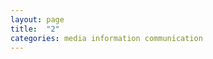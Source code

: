 ```yaml
---
layout: page
title:  "2"
categories: media information communication
---
```


<!--  
## Information and communication

Today we take for granted such platitudes as, "the world is made of information," but only a few decades ago such a phrase would make very little sense to anyone. Even today, most people who repeat such commonplaces really could not tell you very much about what exactly information is. We talk to each other everyday and assume we are communicating, but are we really?

The precise nature of information is a very recent discovery. Arguably it is one of the most crucial discoveries that would lead to what we now call the Information Age. The nature of information was formalized in 1948 by Claude Shannon, working at Bell Labs. It is an alluring story that has already been told better than I could tell it here, although we should try to better understand the political implications.{% sidenote 'sn-id-gleick' 'For an accessible, enjoyable, and rigorous read, I recommend Gleick, James. 2011. The Information: A History, a Theory, a Flood. London: Harper Collins.'%}

Probably the best, short, intuitive definition of information was written by Gregory Bateson: "a difference which makes a difference." If I tell you something you already know, I'm not giving you information; that would be a difference that does not make a difference. If I tell you something you do not already know, I would be giving you information. Your world would change, ever so slightly.

But any message or signal can have more or less information content. David Krakauer of the Santa Fe Institute provides the following example to help build your intuition of this idea. If you want to find a specific location--say, my flat in Southampton--you could just drive all over Southampton randomly until you find it. That would take a lot of time, with a lot of error, before you eventually found it. But what if I drew you a map from where you are now, at the university, to my flat, with arrows along the streets you should take and a circle around where my flat is located? The information content of the map can be measured by *the amount of time the map saved you.*{% sidenote 'sn-id-krakauer-info' 'Harris, Sam. 2016. “Complexity & Stupidity: A Conversation with David Krakauer.” Waking Up (Podcast). https://www.samharris.org/podcast/item/complexity-stupidity/ (October 2, 2017).'%} Information is basically the reduction of uncertainty.

Claude Shannon mathematically formalized this basic intution, and laid the groundwork for any number of technological advancements based on the increasingly sophisticated command of information. Shannon's mathematical theory of information is way above my pay grade, and for our purposes there is no need to grapple with any of the mathematics, but it is necessary to build up an intuitive sense of this new way to think about information and communication. We should also try to gain a sense of the political context and the political, historical consequences that flow from this model of information and communication.

## Bell Labs and the Information Revolution

Bell Labs had its origin in the research laboratory setup by Alexander Graham Bell in 1880 with money he was awarded by the French government for inventing the telephone. The lab was dedicated to the study of sound processing. The modern institution known as Bell Labs was founded in 1925 in the merging of Western Electric's research department and the engineering department of the American Telephone & Telegraph company (AT&T). Its original main focus was to improve the commercial operation of telephone exchange switches, but with an open-ended agenda for extending the frontiers of human knowledge around information processing in general. They also worked for the US government on commission, such as in Project Nike (1945) to develop anti-aircraft technology and the Apollo Program (1961) which would put the first humans on the moon, but they also did pure scientific research at the forefront of the mathematical sciences. Seven Nobel Prizes in Physics were awarded to Bell Labs Researchers between 1937 and 2009.

The achievements within Bell Labs throughout the twentieth century were extraordinary. Perhaps the largest and most well-funded pursuit of scientific knowledge ever mobilized under one organizational umbrella--driven explicitly by the pursuit of profit and then in cooperation with the interests of state power--had a significant role in almost every technological advancement that marked the twentieth century. In the 1920s, Bell Labs was responsible for the first public demonstration of the fax machine, the first motion picture with sound, the first long-distance transmission of television images. Behind these now well-known consumer technologies, however, were the formal mathematical advancements of which these technologies were only applications. In particular, the mathematical advancements all had to do with the nature of information. Thus, it was also in the 1920s that Bell Labs pioneered the essential concepts of what is now known as "statistical process control," the mathematical foundations of measuring the stability and efficiency of processes (of an assembly line, for instance) and designed the first ever technically unbreakable cipher.

In 1947, Bell Labs researchers John Bardeen, Walter Brattain invented the transistor, arguably the most important advancement in twentieth-century electronics. William Shockley, also of Bell Labs, is the figure most directly responsible for the commercialization of the transistor. His Shockley Semiconductor Laboratory, established in Mountain View, California, was the epicenter of what would later become known as Silicon Valley. Although his commercial efforts largely failed, several of Shockley's employees branched out and started more than 60 new enterprises in the same part of California. These enterprises included such names as Intel and ADM. Interestingly, Shockley was also an outspoken racist who believed in eugenics.

It was in 1948 that the Bell Labs Technical Journal published Claude Shannon's "A Mathematical Theory of Communication", the founding document of what would come to be known as information theory.

Shannon's piece is so crucial because it states more exactly than ever before the essential mathematical structure of communication. As Shannon points out, the essence of communication is simply the process of transmitting information from one point to another point. But the defining problem which communication responds to is the fact that the world is composed of "noise," a variable but always-present background of criss-crossing signals through which purposeful communication has to pass. Go into a silent room and notice that if you listen closely you can always hear a soft hum coming from the world, if only the tiniest vibrations of air in your ear. That's noise, but it's relativley little noise, that's why it's easy to communicate with someone in such a silent room. If you're at a music concert and a band is playing, the noise might be so loud that you cannot communicate to anyone at all: this would mean there is so much noise that the signals you're sending never make it into the other person's ear. The reason your friend can't understand you is because your signal is scrambled by the large quantity of other signals in the background.

The formal terms for this essential structure are as follows. An information source produces a message. A transmitter operates on the message to generate a signal. A signal is sent through a channel (with some variable amount of noise). A receiver receives the message and transforms the signal back into a message. Finally, the message arrives at a destination.

{% maincolumn 'assets/img/Shannon-communication-7.png' 'Shannon, Claude E. 1948. “A Mathematical Theory of Communication.” The Bell System Technical Journal 27(3): 379–423, 623–656. Page 7.' %}

This simple model served as the basis for an extremely sophisticated mathematical development of the nature of communication. The mathematical developments supercharged the rigor and efficiency of a wide variety of real-world endeavours, unsurprisingly centered around maximizing the profits, power, and control of those who put these advancements into practice (indeed "control theory" becomes the literal name of one branch of information theory).

Following Tukey, who used the word in a 1947 Bell Labs internal memo, Shannon deployed the concept of "bit" as the basic unit of information. A bit is simply the amount of information gained when the value of a binary random value (taking the value of either 0 or 1) becomes known. So if there is a 50% chance a coin will land heads rather than tails, and after a flip it indeed lands heads, one bit of information is gleaned. Shannon is commonly considered the father of the digital revolution because his formalization of the bit as the basic unit of information allowed for more efficient communication, quicker and less noisy than analog.

## Information processing power and the brutality of sorting

One of my working hypotheses is that digitalism--the human arrival at the ground-zero building block of reality--is one of the key causal conditions which made possible the wide variety of interlocking and generally "bad" social dynamics that ignited in the late 1970s and early 1980s. For instance, the rapid takeoff of within-country economic inequality, especially in the United States. The decline of militant, anti-systemic political protest. Increasing anomie, alienation, mistrust, mental health problems, etc. This marked increase in computational efficiency multiplied the social power of the already dominant individuals and institutions, in particular the state and the corporation. I think it was also a basis for the sociological sorting dynamics we would observe from then to today, as it increased the basic power of all people, including the technologically dominated masses, to identify, select, and separate (while it also increased the pressures to do so). It seems to me this has led at once to an elite dominance never before seen in the history of humanity, at the same time elites have never had less control. I think this is one of the most crucial over-arching transformations which characterize the history of most countries in the world from 1970 to today. Needless to say, this remains purely at the level of conjecture and hypothesis. But I think we should see if these theses could be demonstrated.

# Entropy and intelligence?

In common parlance, *entropy* simply means chaos or disorder. 


- g in humans
- IQ is a measure of it in humans
- more generally, it is problem solving ability
- produces negentropy or extropy, local entropy reduction, ("what it means for something to work")

- Time's arrow is only due to entropy. Time seems to move "forward" because of increases in the random element. This follows from the Second Law of Thermodynamics, which suggests that in any closed system entropy increases over time. (Eddington 1928).

So increasing entropy is an indication of time passing.

In an open system, entropy can decrease over time.

Intelligence or extropy leads to the non-ocurrence of probable outcomes (such as disintegration), and the occurrence of improbable outcomes (a building standing up).


What is information?

Intelligence, extropy, and information therefore are all equivalent.


Intelligence is problem solving. Example of a rubiks cube. If you spin it randomly, you'll eventually solve it, though you'd probably die first. If you only spin one column over and over again, that's called stupidity: you'll never solve it, so that's worse than random. Intelligence involves identifying and following the rules that lead to a solution in twenty minutes or less. Just as in the information content of a map can be indexed by the time it saves you to find a place, the intelligence of an agent can be indexed by its time advantage relative to randomness or stupidity.

## Human intelligence and ideology

Human intelligence is one of the most well understood human traits. It varies significantly across humans. It is partially genetic. What does it mean that human beings have different problem-solving power? Following from above, one implication is that humans live on different time scales. In some non-trivial sense, high-IQ people are living farther in the future than low-IQ people. This is why speaking with someone significantly smarter than you is quite literally speaking with an alien who has come from the future. And speaking with someone less smart than you is like speaking with someone from the past. Even within sentences, they are still trying to inhabit the first words while you are already inhabiting the next words.

But we all live together, so society is basically a kind of inter-temporal zone. With the rise of mass media, the reality that receives sponsorship will be a weighted average of the audience's time-slice. Smarter people will always be ahead, dumber people will always be behind, but most of the people with average intelligence will converge on a quotidian reality, all the more reinforced by a shared, external, socio-economic-political legitimation. One of the key problems with a mass-media culture in a capitalist society is that any ideas overly contradicting or offending mass sensibilities will be selected out of the mass-media model of reality, as a simple outcome of supply and demand. One of the key planks of contemporary ideology is that there do not exist significant, genetic psychological and behavioral differences between individuals and groups.   

Marx thought that ideology protected the status quo by reflecting the interests of the bourgeoisie, and it does, but not by giving the bourgeoisie disproportionate power to project their ideas. Ideology operates by promoting the stupid ideas, especially those preferred by the weak and the poor. This is how left-wing compassion can be a kind of vicious commitment to the weak and poor remaining weak and poor. By treating less intelligent people as equally intelligent, you are actively conspiring to ensure your advantage remains stable. With ideology, it is not that the ideas of the ruling class are favored, but the opposite: the stupid ideas of the stupid are respected, for the economic gains of the smart. Nowhere do you see this more clearly than with a company such as Google, which will fire an employee for writing about psychological differences between the sexes, while actively leveraging the reality of those differences in advertising market segmentation.

So the social taboo on human psychological differences is itself a piece of stupidity, that ensures subjects continue to follow routines that do not work, like trying to solve a rubics cube by spinning one column over and over.

On the other hand, the unfettered release of intelligence differences is no doubt catastrophic. That is what's happening today, in the rise of inequality and mass cultural confusion. It is not that this is good; the problem is that intelligence is precisely that which escapes constraints designed by the less intelligent. Tax evasion, for instance. We cannot tax the rich even if we wanted to, they are too smart relative to bureacratic government institutions.

## Cybernetics

The general science of extropy production is cybernetics. Intelligence is therefore, intrinsically, a dynamic cybernetic process.

But cybernetic systems can evolve, and a local cybenertic system can enter into a more complex cybernetic system. The thermostat in your house prevents the temperature from going to zero (maintaining equilibrium locally or within the house, maintaing disequilibrium relative to the outside of the house). But this one local cybernetic system of negative feedback within the house multiplies the amount of work you can do throughout the winter, which might involve, for instance, designing many more cybenertic systems, making you more productive, and so on. So one process of negative feedback, sustaining equilibrium within the house.

The superintelligence of an AI system such as capitalism is the product of escalating cybernetic systems, themselves in positive feedback, emerging from organic life. So contemporary global capitalism is an incredibly improbable situation, it organizes extraordinary amounts of information, because it is an evolved intelligent system. It is a cybernetic system of cybernetic systems. And it continues to be a self-increasing in its intelligence, information, or improbability.


# Modernity is means-ends reversal

One way to define modernity is as a means-ends reversal. Roughly speaking, the premodern human chooses means to achieve some chosen end. For most of human history, this means the development of ways to increase the probability of survival through practical rationality and marginal, piecemeal technological innovation. With modernity, the instrumental goal of increasing productive capacity through innovation (instrumental for the larger goal of survival), becomes the primary goal itself. The innovations most instrumental for the securing of human survival (as evidenced by population explosion) can be summarized with the word "capitalism." Exactly how to date this turning point, and how to define it's components precisely, is a fool's errand. It suffices to say that mathematical sophistication, technological discoveries (printing press), later steam engine, etc.), and institutional innovations (double-entry bookkeeping, joint stock companies, etc.) conspired around the 1600s (+/- 200 years) to ignite a systemic change in human society of incomparable historical significance. All of these events, which increased the power of our *means* to achieve *ends* of human interest, takeoff at lightspeed such that, soon, they become the end of human life. The cultivation of means (stored, potential capacity) is the only end. In modernity, we no longer work and innovate to promote our own purposes; we trade our toil to a superintelligent system, which accumulates sheer potentiality, in exchange for our survival. Securing the existence of capitalism into the future is now the ultimate purpose of human life today, whether we like it or not (at least if you wish to live, which is why many anti-capitalists do not wish to live). If you are trying to live today, you are working for the reproduction of capitalism. You can say this is unjust--it most certainly is--and you are welcome to die if you do not wish to accept the bargain you are being offered. You are also welcome to outsmart capitalism, if you can, but the whole problem is that we are talking about a superintelligent system. Lefty activists who role-play as if they are outsmarting capitalism are not even really trying to do so; typically they are adopting a coping strategy to sustain their survival under a superintelligence the complexity of which they often cannot fathom.

# AI and capitalism are the same thing & strategic opposition feeds them
 
 So articial intelligence and capitalism are the same thing: the tool escaping from it's subordination to a human purpose, to becoming purpose in its own right. (Land, Monkey Business) It's absolutely unjust and horrifying, so it's appropriate to be "opposed" to this, but the problem is that any effort to outsmart it, feeds it. Because "intelligence optimization and means-end reversal are the same thing." You can oppose the means-end reversal, but that is quite literally the promotion of stupidity. This is why activist today is a combination of self-punishing work regimines (trying to outsmart a superintelligent system) and actively disincentiving intelligence. Activist groups today cannot avoid being alienating and oppressive work forces (you have to go to meetings, and pay your dues, and plan events, etc.), all investment, all cultivation of means for a final purpose or end that never, ever comes (the better society, liberation, etc.). And they must place increasingly tight restrictions on the expression of intelligence, both in their groups and in society at large. For intelligence and capitalism are in cahoots, that is one key reasons for its bewildering capacity to channel human energies despite extraordinary human resistance throughout history. I'm an anticapitalist to whatever degree this notion can be defined coherently, but one cannot conscionably be anti-intelligence, for that is about as close as you can come to the definition of wilfull evil. I would rather be honest and clear that I am hypocrite, while at least revealing a hostage situation for what it is, than feign a righteous coherence that capitalism has objectively banished, in order to pretend I am not in a hostage situation. My hunch is that this is the path to any genuine and serious politics today, but more on this in later sections.

# Defining Intelligence

One commonly cited definition of intelligence is that it measures an agent’s ability to achieve goals in a wide range of environments.

{% sidenote 'sn-id-legg-hutter' 'Legg, Shane, and Marcus Hutter. 2007. “Universal Intelligence: A Definition of Machine Intelligence.” Minds and Machines 17(4): 391–444. Page 12.'%}

A crucial point is that intelligence is relative to goals; it cannot select goals from infinite set.

# Diagram of intelligence

{% maincolumn 'assets/img/Legg-Hutter-Intelligence-16.png' 'Legg, Shane, and Marcus Hutter. 2007. “Universal Intelligence: A Definition of Machine Intelligence.” Minds and Machines 17(4): 391–444. Page 16.' %}









# Later series on solutions

# Authenticity solves the contradiction between ethical choice and objective science (Jacques Monod)

"The postulate of objectivity...prohibits any confusion of value judgments with judgments arrived at through knowledge. Yet the fact remains that these two categories inevitably unite in the form of action, discourse included. In order to abide by our principle we shall therefore take the position that no discourse or action is to be considered meaningful, authentic unless — or only insofar as — it makes explicit and preserves the distinction between the two categories it combines. Thus defined, the concept of authenticity becomes the common ground where ethics and knowledge meet again; where values and truth, associated but not interchangeable, reveal their full significance to the attentive man alive to their resonance."

-->